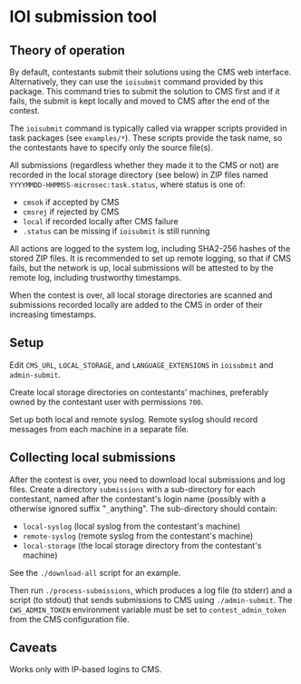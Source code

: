 # IOI submission tool

## Theory of operation

By default, contestants submit their solutions using the CMS web interface.
Alternatively, they can use the `ioisubmit` command provided by this package.
This command tries to submit the solution to CMS first and if it fails,
the submit is kept locally and moved to CMS after the end of the contest.

The `ioisubmit` command is typically called via wrapper scripts provided
in task packages (see `examples/*`). These scripts provide the task name,
so the contestants have to specify only the source file(s).

All submissions (regardless whether they made it to the CMS or not)
are recorded in the local storage directory (see below) in ZIP files
named `YYYYMMDD-HHMMSS-microsec:task.status`, where status is one of:

  - `cmsok` if accepted by CMS
  - `cmsrej` if rejected by CMS
  - `local` if recorded locally after CMS failure
  - `.status` can be missing if `ioisubmit` is still running

All actions are logged to the system log, including SHA2-256 hashes
of the stored ZIP files. It is recommended to set up remote logging,
so that if CMS fails, but the network is up, local submissions will be
attested to by the remote log, including trustworthy timestamps.

When the contest is over, all local storage directories are scanned
and submissions recorded locally are added to the CMS in order of
their increasing timestamps.


## Setup

Edit `CMS_URL`, `LOCAL_STORAGE`, and `LANGUAGE_EXTENSIONS` in `ioisubmit`
and `admin-submit`.

Create local storage directories on contestants' machines, preferably
owned by the contestant user with permissions `700`.

Set up both local and remote syslog. Remote syslog should record messages
from each machine in a separate file.


## Collecting local submissions

After the contest is over, you need to download local submissions and
log files. Create a directory `submissions` with a sub-directory for
each contestant, named after the contestant's login name (possibly
with a otherwise ignored suffix "`_`anything". The sub-directory
should contain:

  - `local-syslog` (local syslog from the contestant's machine)
  - `remote-syslog` (remote syslog from the contestant's machine)
  - `local-storage` (the local storage directory from the contestant's machine)

See the `./download-all` script for an example.

Then run `./process-submissions`, which produces a log file (to stderr) and a script
(to stdout) that sends submissions to CMS using `./admin-submit`. The `CWS_ADMIN_TOKEN`
environment variable must be set to `contest_admin_token` from the CMS configuration file.


## Caveats

Works only with IP-based logins to CMS.
